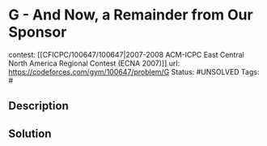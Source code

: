# G - And Now, a Remainder from Our Sponsor

contest: [[CFICPC/100647/100647|2007-2008 ACM-ICPC East Central North America Regional Contest (ECNA 2007)]]
url: https://codeforces.com/gym/100647/problem/G
Status: #UNSOLVED
Tags: #

## Description

## Solution

